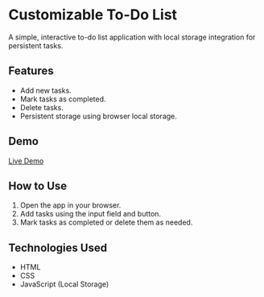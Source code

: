 # Customizable To-Do List

A simple, interactive to-do list application with local storage integration for persistent tasks.

## Features
- Add new tasks.
- Mark tasks as completed.
- Delete tasks.
- Persistent storage using browser local storage.

## Demo
[Live Demo](https://vaishnavid14.github.io/customizable-todo-list/)

## How to Use
1. Open the app in your browser.
2. Add tasks using the input field and button.
3. Mark tasks as completed or delete them as needed.

## Technologies Used
- HTML
- CSS
- JavaScript (Local Storage)
